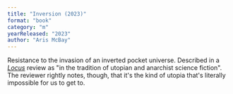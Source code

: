 ```yaml
---
title: "Inversion (2023)"
format: "book"
category: "m"
yearReleased: "2023"
author: "Aris McBay"
---
```

Resistance to the invasion of an inverted pocket universe. Described in a <a href="https://locusmag.com/2024/02/jake-casella-brookins-reviews-inversion-by-aric-mcbay/">_Locus_</a> review as "in the tradition of utopian and anarchist science fiction". The reviewer rightly notes, though, that it's the kind of utopia that's literally impossible for us to get to.


